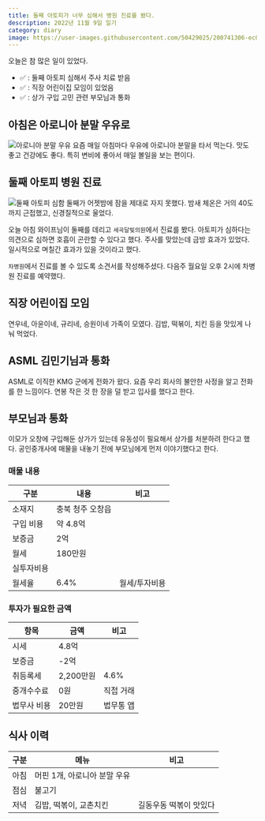 ```yaml
---
title: 둘째 아토피가 너무 심해서 병원 진료를 봤다. 
description: 2022년 11월 9일 일기
category: diary
image: https://user-images.githubusercontent.com/50429025/200741306-ec023893-8bb1-4b90-8bc3-b077e8745863.jpg
---
```


오늘은 참 많은 일이 있었다. 

- ✅ : 둘째 아토피 심해서 주사 치료 받음
- ✅ : 직장 어린이집 모임이 있었음
- ✅ : 상가 구입 고민 관련 부모님과 통화


아침은 아로니아 분말 우유로
---
![아로니아 분말 우유](https://user-images.githubusercontent.com/50429025/200739061-2978058a-b9ee-47bc-a11b-115c2eccbe78.jpg '아로니아 분말 우유')
요즘 매일 아침마다 우유에 아로니아 분말을 타서 먹는다. 
맛도 좋고 건강에도 좋다. 
특히 변비에 좋아서 매일 볼일을 보는 편이다. 



둘째 아토피 병원 진료
---
![둘째 아토피 심함](https://user-images.githubusercontent.com/50429025/200741306-ec023893-8bb1-4b90-8bc3-b077e8745863.jpg '둘째 아토피 심함')
둘째가 어젯밤에 잠을 제대로 자지 못했다. 
밤새 체온은 거의 40도까지 근접했고, 신경질적으로 울었다. 


오늘 아침 와이프님이 둘째를 데리고 `세곡달빛의원`에서 진료를 봤다. 
아토피가 심하다는 의견으로 심하면 호흡이 곤란할 수 있다고 했다. 
주사를 맞았는데 금방 효과가 있었다. 
일시적으로 며칠간 효과가 있을 것이라고 했다. 


`차병원`에서 진료를 볼 수 있도록 소견서를 작성해주셨다.
다음주 월요일 오후 2시에 차병원 진료를 예약했다. 


직장 어린이집 모임
---
연우네, 아윤이네, 규리네, 승원이네 가족이 모였다. 
김밥, 떡볶이, 치킨 등을 맛있게 나눠 먹었다. 


ASML 김민기님과 통화
---
ASML로 이직한 KMG 군에게 전화가 왔다. 
요즘 우리 회사의 불안한 사정을 알고 전화를 한 느낌이다. 
연봉 작은 것 한 장을 덜 받고 입사를 했다고 한다. 


부모님과 통화
---
이모가 오창에 구입해둔 상가가 있는데 유동성이 필요해서 상가를 처분하려 한다고 했다. 
공인중개사에 매물을 내놓기 전에 부모님에게 먼저 이야기했다고 한다. 

### 매물 내용

|구분|내용|비고|
|---|---|---|
|소재지|충북 청주 오창읍|   |
|구입 비용|약 4.8억|   |
|보증금|2억|   |
|월세|180만원|   |
|실투자비용|
|월세율|6.4%|월세/투자비용|


### 투자가 필요한 금액

|항목|금액|비고|
|---|---|---|
|시세|4.8억|   |
|보증금|-2억|   |
|취등록세|2,200만원|4.6%|
|중개수수료|0원|직접 거래|
|법무사 비용|20만원|법무통 앱|


식사 이력
---

|구분|메뉴|비고|
|---|---|---|
|아침|머핀 1개, 아로니아 분말 우유|   |
|점심|불고기|   |
|저녁|김밥, 떡볶이, 교촌치킨|길동우동 떡볶이 맛있다|
